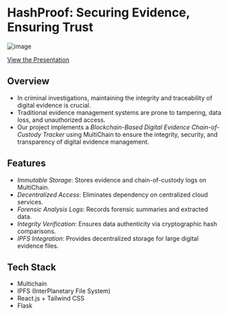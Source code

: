 # HashProof: Securing Evidence, Ensuring Trust

![image](https://github.com/user-attachments/assets/f98c3f1d-fa37-42d0-ad7d-0e49c32f4cd9)

[View the Presentation](https://www.canva.com/design/DAGhM5uoeNI/HVRXZP3YjsLvcwY9BG3Ovg/view?utm_content=DAGhM5uoeNI&utm_campaign=designshare&utm_medium=link2&utm_source=uniquelinks&utlId=h36a29b97b1)

## Overview

- In criminal investigations, maintaining the integrity and traceability of digital evidence is crucial.
- Traditional evidence management systems are prone to tampering, data loss, and unauthorized access.
- Our project implements a *Blockchain-Based Digital Evidence Chain-of-Custody Tracker* using MultiChain to ensure the integrity, security, and transparency of digital evidence management.

## Features

- *Immutable Storage*: Stores evidence and chain-of-custody logs on MultiChain.
- *Decentralized Access*: Eliminates dependency on centralized cloud services.
- *Forensic Analysis Logs*: Records forensic summaries and extracted data.
- *Integrity Verification*: Ensures data authenticity via cryptographic hash comparisons.
- *IPFS Integration*: Provides decentralized storage for large digital evidence files.

## Tech Stack 

- Multichain
- IPFS (InterPlanetary File System)
- React.js + Tailwind CSS
- Flask

